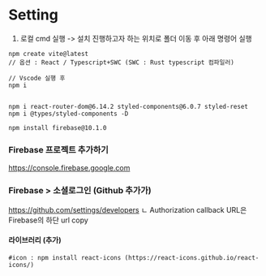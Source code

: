 # Setting

1. 로컬 cmd 실행 -> 설치 진행하고자 하는 위치로 폴더 이동 후 아래 명령어 실행

```
npm create vite@latest
// 옵션 : React / Typescript+SWC (SWC : Rust typescript 컴파일러)

// Vscode 실행 후
npm i


npm i react-router-dom@6.14.2 styled-components@6.0.7 styled-reset
npm i @types/styled-components -D

npm install firebase@10.1.0
```

### Firebase 프로젝트 추가하기

https://console.firebase.google.com

### Firebase > 소셜로그인 (Github 추가가)

https://github.com/settings/developers
ㄴ Authorization callback URL은 Firebase의 하단 url copy

#### 라이브러리 (추가)

```
#icon : npm install react-icons (https://react-icons.github.io/react-icons/)
```
